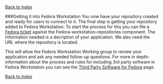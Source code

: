 [Back to index](how-to-package-a-desktop-application.md) 

###Getting it into Fedora Workstation
You now have your repository created and ready for users to connect to it. The final step is getting your repository added to Fedora Workstation.
To start the process for this you can file a [Fedora ticket](https://bugzilla.redhat.com/enter_bug.cgi?product=Fedora) against the Fedora-workstation-repositories component. The information needed is a decription of your application. We also need the URL where the repository is located.

This will allow the Fedora Workstation Working group to review your application and ask any needed follow-up questions. For more in depth-information about the process and rules for including 3rd party software in Fedora Workstation you can see the [Third Party Software for Fedora](https://fedoraproject.org/wiki/Workstation/Third_party_software_proposal) page.

[Back to index](how-to-package-a-desktop-application.md) 
